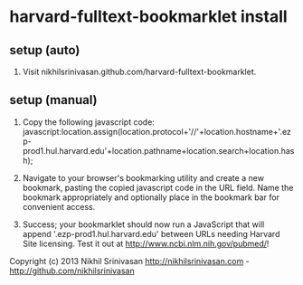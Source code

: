 harvard-fulltext-bookmarklet install
=========

setup (auto)
---------

1. Visit nikhilsrinivasan.github.com/harvard-fulltext-bookmarklet.

setup (manual)
---------

1. Copy the following javascript code: javascript:location.assign(location.protocol+'//'+location.hostname+'.ezp-prod1.hul.harvard.edu'+location.pathname+location.search+location.hash);

2. Navigate to your browser's bookmarking utility and create a new bookmark, pasting the copied javascript code in the URL field. Name the bookmark appropriately and optionally place in the bookmark bar for convenient access.

3. Success; your bookmarklet should now run a JavaScript that will append '.ezp-prod1.hul.harvard.edu' between URLs needing Harvard Site licensing. Test it out at http://www.ncbi.nlm.nih.gov/pubmed/!

Copyright (c) 2013 Nikhil Srinivasan 
http://nikhilsrinivasan.com - http://github.com/nikhilsrinivasan